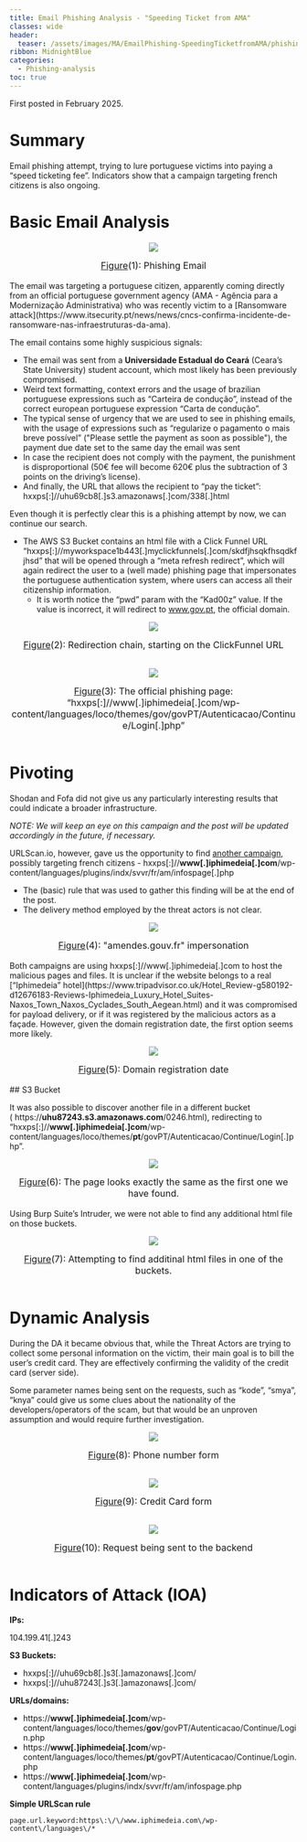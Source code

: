 ```yaml
---
title: Email Phishing Analysis - "Speeding Ticket from AMA"
classes: wide
header:
  teaser: /assets/images/MA/EmailPhishing-SpeedingTicketfromAMA/phishing.png
ribbon: MidnightBlue
categories:
  - Phishing-analysis
toc: true
---
```


First posted in February 2025.

# Summary
Email phishing attempt, trying to lure portuguese victims into paying a “speed ticketing fee”. Indicators show that a campaign targeting french citizens is also ongoing.

# Basic Email Analysis

<p align="center">
  <img src="\assets\images\MA\EmailPhishing-SpeedingTicketfromAMA\Email.png" />
</p>
<center><font size="3"> <u>Figure</u>(1): Phishing Email<u></u> </font></center>
<br>
The email was targeting a portuguese citizen, apparently coming directly from an official portuguese government agency (AMA - Agência para a Modernização Administrativa) who was recently victim to a [Ransomware attack](https://www.itsecurity.pt/news/news/cncs-confirma-incidente-de-ransomware-nas-infraestruturas-da-ama).

The email contains some highly suspicious signals:

- The email was sent from a **Universidade Estadual do Ceará** (Ceara’s State University) student account, which most likely has been previously compromised.
- Weird text formatting, context errors and the usage of brazilian portuguese expressions such as “Carteira de condução”, instead of the correct european portuguese expression “Carta de condução”.
- The typical sense of urgency that we are used to see in phishing emails, with the usage of expressions such as “regularize o pagamento o mais breve possível” ("Please settle the payment as soon as possible"), the payment due date set to the same day the email was sent
- In case the recipient does not comply with the payment, the punishment is disproportional (50€ fee will become 620€ plus the subtraction of 3 points on the driving’s license).
- And finally, the URL that allows the recipient to “pay the ticket”: hxxps[:]//uhu69cb8[.]s3.amazonaws[.]com/338[.]html

Even though it is perfectly clear this is a phishing attempt by now, we can continue our search.

- The AWS S3 Bucket contains an html file with a Click Funnel URL “hxxps[:]//myworkspace1b443[.]myclickfunnels[.]com/skdfjhsqkfhsqdkfjhsd” that will be opened through a “meta refresh redirect”, which will again redirect the user to a (well made) phishing page that impersonates the portuguese authentication system, where users can access all their citizenship information.
    - It is worth notice the “pwd” param with the “Kad00z” value. If the value is incorrect, it will redirect to www.gov.pt, the official domain.

<p align="center">
  <img src="\assets\images\MA\EmailPhishing-SpeedingTicketfromAMA\RedirectChain.png" />
</p>
<center><font size="3"> <u>Figure</u>(2): Redirection chain, starting on the ClickFunnel URL<u></u> </font></center>
<br>
<p align="center">
  <img src="\assets\images\MA\EmailPhishing-SpeedingTicketfromAMA\PhishingPage1.png" />
</p>
<center><font size="3"> <u>Figure</u>(3): The official phishing page: “hxxps[:]//www[.]iphimedeia[.]com/wp-content/languages/loco/themes/gov/govPT/Autenticacao/Continue/Login[.]php”
<u></u> </font></center>
<br>


# Pivoting

Shodan and Fofa did not give us any particularly interesting results that could indicate a broader infrastructure.

*NOTE: We will keep an eye on this campaign and the post will be updated accordingly in the future, if necessary.*

URLScan.io, however, gave us the opportunity to find [another campaign](https://urlscan.io/result/e08c16a0-d5c8-4bdf-9e92-ae8f33fcec66/#summary), possibly targeting french citizens - hxxps[:]//**www[.]iphimedeia[.]com**/wp-content/languages/plugins/indx/svvr/fr/am/infospage[.]php

- The (basic) rule that was used to gather this finding will be at the end of the post.
- The delivery method employed by the threat actors is not clear.

<p align="center">
  <img src="\assets\images\MA\EmailPhishing-SpeedingTicketfromAMA\PhishingPageFrench.png" />
</p>
<center><font size="3"> <u>Figure</u>(4): "amendes.gouv.fr" impersonation<u></u> </font></center>
<br>
Both campaigns are using hxxps[:]//www[.]iphimedeia[.]com to host the malicious pages and files. It is unclear if the website belongs to a real [“Iphimedeia” hotel](https://www.tripadvisor.co.uk/Hotel_Review-g580192-d12676183-Reviews-Iphimedeia_Luxury_Hotel_Suites-Naxos_Town_Naxos_Cyclades_South_Aegean.html) and it was compromised for payload delivery, or if it was registered by the malicious actors as a façade. However, given the domain registration date, the first option seems more likely.

<p align="center">
  <img src="\assets\images\MA\EmailPhishing-SpeedingTicketfromAMA\iphimedeiaRegistration.png" />
</p>
<center><font size="3"> <u>Figure</u>(5): Domain registration date<u></u> </font></center>
<br>
## S3 Bucket

It was also possible to discover another file in a different bucket ( https://**uhu87243.s3.amazonaws.com**/0246.html), redirecting to “hxxps[:]//**www[.]iphimedeia[.]com**/wp-content/languages/loco/themes/**pt**/govPT/Autenticacao/Continue/Login[.]php”.

<p align="center">
  <img src="\assets\images\MA\EmailPhishing-SpeedingTicketfromAMA\PhishingPage3.png" />
</p>
<center><font size="3"> <u>Figure</u>(6): The page looks exactly the same as the first one we have found.<u></u> </font></center>
<br>
Using Burp Suite’s Intruder, we were not able to find any additional html file on those buckets.

<p align="center">
  <img src="\assets\images\MA\EmailPhishing-SpeedingTicketfromAMA\Intruder.png" />
</p>
<center><font size="3"> <u>Figure</u>(7): Attempting to find additinal html files in one of the buckets.<u></u> </font></center>
<br>

# Dynamic Analysis

During the DA it became obvious that, while the Threat Actors are trying to collect some personal information on the victim, their main goal is to bill the user’s credit card. They are effectively confirming the validity of the credit card (server side).

Some parameter names being sent on the requests, such as “kode”, “smya”, “knya” could give us some clues about the nationality of the developers/operators of the scam, but that would be an unproven assumption and would require further investigation.

<p align="center">
  <img src="\assets\images\MA\EmailPhishing-SpeedingTicketfromAMA\DAInicial.png" />
</p>
<center><font size="3"> <u>Figure</u>(8): Phone number form<u></u> </font></center>
<br>
<p align="center">
  <img src="\assets\images\MA\EmailPhishing-SpeedingTicketfromAMA\DACartaoCredito.png" />
</p>
<center><font size="3"> <u>Figure</u>(9): Credit Card form<u></u> </font></center>
<br>
<p align="center">
  <img src="\assets\images\MA\EmailPhishing-SpeedingTicketfromAMA\DAVerificacaoBancaria.png" />
</p>
<center><font size="3"> <u>Figure</u>(10): Request being sent to the backend<u></u> </font></center>
<br>

# Indicators of Attack (IOA)

**IPs:**

104.199.41[.]243

**S3 Buckets:**

- hxxps[:]//uhu69cb8[.]s3[.]amazonaws[.]com/
- hxxps[:]//uhu87243[.]s3[.]amazonaws[.]com/

**URLs/domains:**

- https://**www[.]iphimedeia[.]com**/wp-content/languages/loco/themes/**gov**/govPT/Autenticacao/Continue/Login.php
- https://**www[.]iphimedeia[.]com**/wp-content/languages/loco/themes/**pt**/govPT/Autenticacao/Continue/Login.php
- https://**www[.]iphimedeia[.]com**/wp-content/languages/plugins/indx/svvr/fr/am/infospage.php

**Simple URLScan rule**

`page.url.keyword:https\:\/\/www.iphimedeia.com\/wp-content\/languages\/*`

